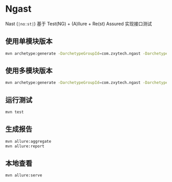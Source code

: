# Ngast

Nast (`|nɑːst|`) 基于 Test(NG) + (A)llure + Re(st) Assured 实现接口测试


## 使用单模块版本

```bash
mvn archetype:generate -DarchetypeGroupId=com.zxytech.ngast -DarchetypeArtifactId=ngast-archetype -DartifactId=examples
```

## 使用多模块版本

```bash
mvn archetype:generate -DarchetypeGroupId=com.zxytech.ngast -DarchetypeArtifactId=ngast-modules-archetype -DartifactId=modules-examples
```

## 运行测试

```bash
mvn test
```

## 生成报告

```bash
mvn allure:aggregate
mvn allure:report
```

## 本地查看

```bash
mvn allure:serve
```
